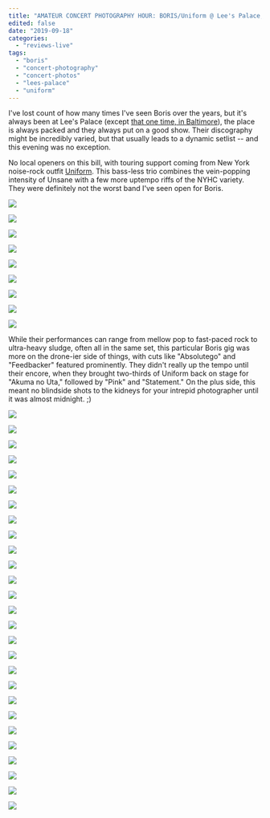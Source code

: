 ```yaml
---
title: "AMATEUR CONCERT PHOTOGRAPHY HOUR: BORIS/Uniform @ Lee's Palace, September 14, 2019"
edited: false
date: "2019-09-18"
categories:
  - "reviews-live"
tags:
  - "boris"
  - "concert-photography"
  - "concert-photos"
  - "lees-palace"
  - "uniform"
---
```


I've lost count of how many times I've seen Boris over the years, but it's always been at Lee's Palace (except [that one time, in Baltimore](https://hellbound.ca/2017/11/amateur-concert-photography-hour-days-darkness-day-two-october-29-2017/)), the place is always packed and they always put on a good show. Their discography might be incredibly varied, but that usually leads to a dynamic setlist -- and this evening was no exception.

No local openers on this bill, with touring support coming from New York noise-rock outfit [Uniform](https://unifuckingform.bandcamp.com/). This bass-less trio combines the vein-popping intensity of Unsane with a few more uptempo riffs of the NYHC variety. They were definitely not the worst band I've seen open for Boris.

![](https://lh3.googleusercontent.com/QjBLh8JKVcoSPi2WjtfoEwmhydcocCQGFGbQYffD1kFGExmz2OqOp4aJZSqm9UKj4oZKYpmE9POD9Vq00Ypb_IDjHlmVmsilEXS1_xmBk_ZOsPVwnBmcPhGlGf2WfvvQ40gVe4IYVtDzQNe3oRMvr4vMjao2SLqff3ZrcRC89zcZWKrDViQBsPQ_y4JzCAAl5Om98jxyWQx25zyiY4kFEQVEtbHYpgL8Hf9vV6fbEHP6MdLYJFc002QYSjb2Spbbqf8f48a5tJyRSuZvwX1CyKiFSj7ytFOh7vbuwivdCA587MXobpb1tklLhfE61rI4fugXMEDzYtsg8kDrXfSVtA1AhT6xfl2yYfmA9rWHyCO8-ij86e-p131LN0TcxVo7MdrwcdDyKK1MNrRXfNBw9PwKKsjo1_pAzyyluO8EhCxFVY0YHwcHeuXz6kaJ9HyHn3QK2IWcPVAqBG4AHs2y70XE45WMPFhAHTtwMSDcysy3RZEWEjowXSnyA6Q5aUZb4etOnmpL4qT0ZrSkFU8NR4E7yUALULHJNQKIKInMu5UJ4TH2JFx5xDb7yPEgYEB89ZUDN17S6gFE3lgPi5WRPb1avnPihgKy77OP9HUqNrCADFKjtfit5mzmfTEWwMPNe-sNhrYvadHJ-QQaVCigmDA4a3hXMNt_9jZwi1FCXCvtsWdgStpefsehdhFM4gyNACKEa8cswqTpj0MiDNJj629wehZY20ACK1A0smpI3tnQyGyP=w843-h632-no)

![](https://lh3.googleusercontent.com/Q0FVuBWU126EuuvM_2qKGhRFO0ZCMrpizZrbNPkFblvJ19NPf6ICKuMMevDW0Ks-QqKvS-5mYVz3bOFjbtUerb3Di29q-OSSxvwW6u3HqFgdaZEoZSDwMjfEdQAqBJEvlEjDUzZINMnkR6HGcVBABh3b5B3hK4wJUC7ObBZDdNRvcPbAYJ27Aa0bjNbpu9CEnFdYKIvnIjqHTou2a2GJIn8sIhvkWPSKvXJ5YlHnURpUEM56ngPmepgJlmsUDpGiMGw1G4Rnb2x4eZsgM9d9GFT_Bbh8o9hSiopdsuMnYio3ZY9ioVJUkl9eTZJcFpYXhexVjx7ClCTYnsV6500gbhr2fQedHnlb3xJpwjpx6r1JFSlJEH8mWnMr3UlovlnnPskwZixf0n4Uv0V67XVtylwfMxC1Bunj3-8FghlNXYwslc6227lXMFqDX_tW5Wx3b3AxGTyT4EgJrXjceImfz0gBtaluBXZ2MMBqR8ifZuBYv0uYqLJ8io4poj_Om1yTsqFioDDl1sAdHki0ylGIYhte4MI0jDRQtnw6ePwNlPXfV2h5HaMQSD6My8R8NW7CEYm-jZ2nWugm5KSruko7CJmg1Lqhj-vRAjKpFdt_cxm8MWcF_jIaV0-qKPs3b0fg-8BmplL4PNffApgg5yS-Qro5BGWsvHbdC-Zko2HJ9oK_UAFj6gbs2AO-ue8eVzcxwZ47JcvK4SZsFyKM0YUSU44PDMe503rSNnKJb8FwoYhLiGpV=w474-h632-no)

![](https://lh3.googleusercontent.com/LWvbRTKuFPbE1yCz9om9umxs2u-GYGoYEorNn2e5KIFeFmFX-STBuHQVHDC2jWBjuxoJZjVyoHp98gDqFPJZ3Wyt2lWt1nOn_p7sJAJZy8q2vZcM8qGgediuxRb7hMrLbfdHC3mMy6MEhMnp3jDK6E65rW-czsYaOcvvlpi-ynrnD_PaQZGTZGMG90BKOGt0Q7OtxOWeJCRqzkl-XAKh82dJu2qm3HGZ5XLNpnwfacrSqgH-kxqejz2_W0OVTmjFygkVReRDGmwXArjDsrZG7P1NBQ7Ksj35ObNO2EZJd0kaX8tyTJpZG-PSJm6o57t-io4psUsurV4VQF4vVhlojSnIyK8I4P75A9UgsNezTm57pOWE22H1iR7wJayE_itc6v6EgOsrSuvx_RCsYEoEatjvziS3ClGFrkNb4kKFSs4RDZGOo8oA1CCuzcGrnCqsQ8uSzqudYUhdwnkDbQ-wupPRXQuIfk1Nj1Dj2fSRMsE6c5xyqP6KJlPXFv4jIzw3OPnYoEUCUonYBd2F7v9dESBm_7QQmqc8jI-iteV1m9-d5UQRqVSt3Up1za0Or0PN5NN7H4nTxDM5Wok9VRZBBRE2tOfia19vuYB3XPujbbnjprKYdPxIyzHHLob5giDcBAksOiWkWvR7Nua3wj7MVkwy_wb0XR504qCT2JpJWWTJY1muwmSaJMCRFNROn0Jq_MM4zLqunNOT28o1J7FqymMETsMcqxap4rXoATsLUKOc9Kwg=w474-h632-no)

![](https://lh3.googleusercontent.com/y_w0w6PRmQH_Ky-vCNrinKJssR3C_axQr5vXMNBGbtbxkoJJwtuznsFNRHpui-ZUzkwvPTCFdTFvJImPT2s316CCSSZPqa4oBUGjRFNbqNf8mRAY4zscwVQl80ODOzndmmrQkHGmn7NRxzHKMSIwXVeDYRYq_RlDgQo5xGVqGHxM72jTL3JBwUTYtofXV371-zdE3ZxHj5BTtTsy32hW_Y96qJzaX6vzDZCB-PHRf31zZZypsfr3Tk66OtkGCBnyBfryGowoX9G-8lvq7v2yPL5zmN95uAzJUhbX-Ju6eATV8vLDzFjA-RFBD2FPSYQEOA56dDdeboTLs7b0xXf8-J8Z14HzvHagXjMBXzVMMhp0I0c43-Mg8rxGLQoCHHl-TRJF85CO8HFnHe5upP10DdKTJ905Bc-NR30HIOFYfyO2KN47MdQCiOfF2PnVKzoVzimR5pgfPGbu5jpsY4JNwMZ_PFIAqPWndexdmebe7V1OSzY7zuaBw6cnIaSFF_4dksPdGA-oHmXUNrWpimc1KcANazxdYIjE-Rq3ot3lk9EwqC1RLrES1soVhP3kmJj1vSEK6WDMcUsvVAgTB2dSFbsMMXvz1mBw2f9WlwOuvXtEScZybmBWVkblxcJAc2DuvoprOI069yCSrc8k-UazA9wyHMtFCSv1rbWEccjR-FwCXP_ZSAaVJEvxS057hUF87QrA0KDQXHWOmK4KM69GsZKGYtAlU5BvnxUaB8b8AHt7jjvM=w474-h632-no)

![](https://lh3.googleusercontent.com/vjN0460YWpSWSzNoOSGcobI5sn-6rGdmaGMSjIRTu1GBj1CkT7VTwmjBjx-uL-NKrPAvzLv6XF6iy7tkmyR-6Ehfl1bvMeLqkyKxqIwFYXoSZ0s1AFVhrSdHsJKPddNGEvtLYus49iwe3h6T4fGe6J6YBbdLaZUdHlEE74Ph74w3JyMrK5AjPDINhxA41puL0M4UO470d1k27DPc-KQGy7fuVjgqCgbKd_e3B_OcGSzZvi6_AFCv6D2_lFtY-F4sz0q8xnsqFymjo1NQNgLA2xh9GnI0iazwztTRi-X2C0Akp2pDABLA-s-r8cyRPSTSUp46zNDnhJJjkdJ8VcBu6iQsg4rCIa2jSwguPrvapZZDdyajlWnKCyx-0532H2bCkfWkOuk1fq5DeUU2DK5rz5370jbIKaYZrWF_G2nDGm6xSC4A7bd_XE1M90CBAXGarmTTjOQi3kOzIROKZZc1F08TU-Lvov5hYLGIoUL8jNmXx9N3nqhNdwA-AeQpO7d808qujD3k3of6lir0mYIQHT63MFRl2nOJKPo4gZ6ZHMWC59V9HzZA8WGaLT8nWyy1z8VuvaprW7C-QtV4L01PTB2aaQrkdNNz0M17NbNzMZVmD5yp-Ci1lE-du9mlE5hnJ77ZjyZz4RRLQN97YVlOpmj_do4zsn8qvg0jmxROjmtuFPxsH-LKrit5oVRvmwv8PcukGYLcwWDwWgVbUHqgaGgeRE8aW86j8NgKz-0BVx1KGoy0=w843-h632-no)

![](https://lh3.googleusercontent.com/zwe4MFJ1t0UbRJJA63F4fiDDtQwF2LJ9_h8XPSXC_KPtHPgX52Yf82LIWl0VaDfOTS1VjPPISIbUFbpqDiDMtSjsb4z8ItgThAHdL3By4sbSLCOz1Jj6ODKbKjKpAztLCbUQmHEGquoZ9zlAc6Uvbw4D1a1UvosrWLZnlqWLO2t4srTtg_fsxSNUjZKdojeRoXAHSWe5LTAEvgn_XVGwAbSwxxgOQXX_04RjHDe6mRco2SgRqbFvlE6MXjGUSeZLKSrptiQvuDl0Oeevs1Abg5uzb-xrxuchRy27z4m0ODTxR9i9sPuMuwr3roXMVShlrg32HBaoze8TK9jP69ysCrkGkd2X4skrI2k3Hn5w0Gz9TWhWvoGqFp1x15jvnrNB2MrEJ2QqTNn3Pcbh9rRxcKr9JnaOxxfOIkAouc4SaWuqkMXJkPHmk8j6Ymeb8ptjNO7eNdPiPBrh29UAx0H0dPOfibj1bYckwTsEfWjnWP84bMutu5-YeQ9iWePgp6gdT0p4TMHx_pVPRrJWAfrnGNeSBkWo_oHKtypuqX7C7PjhLOpsYcGeRRnKR2IxbBjDKhY9igOvfYi0F5PPF1loMp0lFkaSrJMyja-O4GDRbBSNKu_YQvqG3U4w0wvVfNFxE5mru1LKFm_cf6IBMc1nk2eUWuSufi99ML9NCapD3KQfWP7TyumtlBfrG-Oa1vMdPPEmgRrNDgf93sag9e3ZzbsDE9H0SRRkQepGAWODbr2FTCov=w843-h632-no)

![](https://lh3.googleusercontent.com/Hge66bVQ8o3aLZjT_7yRf5aD_LEF79rjxtHyg6nCfVbYWSLIlnW_rQSwtCo_55NfPZvcQDhMGbDkvzaO7V2Uq_LLPZV8p-lyCRZk1trmKHULHr0LJaoWOf2eP3uPOO0X-PN6nXeY7Hsi0vqKVpmtWfnLJybV5N9QNp3ZOaQ99zsbSSwjH94y2mFefsrk9vHGZN5EHFAx20HjxkqvK4K10IBSnXAFB6PUkgp8Wmjv0lwPcltPnlidFE4fFaoorb87_p_b_CS4KETBPxaUjwkBpMgLeAeQDgHZy2AierxJAlm43SfilS7V01zgnNxN2xYVZgRKHkay_KmlXJrdWDZC1jz2tVlnHUPMn75jG_et5OQihHUGlXywGJZqwrGCjTnDp1weevLeeOYNuh9_4e2ubt3Md4RLAYjh05qyaUjaWYS0UwYdm_MIcMU28rvDGU2722uh9w1RITcCoAxYyzD-NeGVr9uuN6GMoGC6eqjg2unrvwH3Pa-ZNVOh8k3Xt-v2u6BVcRdf8pNsMdIYtkwp9UYlBf-Is8dfGIp0QEqhn_PQrJ_PQqh-_SD6oTwxKA4ovyCAA9D463q3iGN-FijYv8Tr6qAX72zcRRyQK6WF3gGeqrJEt99KI2r8299xKfzDOT4qAJsux4dQOBOBwfNvX_TM5yN9LkQFCESuMNSVkEtJPWAwQFS9azLLhFLtCQcKbnnF-_37bhWQKn_UagxLnwEunDzdjwyg2sq2SfsmJnSIqPrv=w474-h632-no)

![](https://lh3.googleusercontent.com/8OVcNfZTHLyLe12P_YBo1ZFmBdZiws104oT7zgJZhMWDRILp-Uju7uN_D1J471FOur0LLnR0zb4AyhBNAGx1hzfWPXGpWbDNlKKbFpN84uSsOsjwjlErKcdhZhvpfW2L0ni0DwlH7B7xlIkkxVfuWwRIxhR8HotGPyBFz4Q7WYViGHRjyBCAzfXcuUsgLgcHHvKmtPR-snJWb1dO3-ICfxqRtKLh2CLLhBXxdSSILONmnZfp5oQK74pJZJS-sxkHbI9f6oPsDWk9Lo4lVZwF_zxtyTIErO8_XPP8xHbAGLSXUf3sHIgwYHZOKX67MBpA0qb-oF3oodXM9BblTL8bJgfwy4T1BIHGjsNmPgEdrONXvp5WlmwsYMblytV87tEUgsJCkBcGqfTL2wvcVo3QM0vq-9D83uqdMt_NA1EG-TvWu91xdA_26Cpv4Tr5Zt3vBQQRY0bP7kRoZs4y4BywSW6hLx_53zHwRxt8n9B8PxhIEfLHZ1JXX0PMHLHM5y1IqwQ7wVswio0LK9eM58AK4EtpVLityQAWss-pwpHmdzBuGGykFcTgzw8fOKalwvoL0Zd8IOEciNXSp6B8Z9PnxrKdIOqVQpOHx3R9LT8kTnQftXne66uEn8cSn8hYJwvotivCFGSf3AVu-ZIQ7U_zkw5tEEBn3Vpa8UTX4NBgufRm-8D1m2kCOy_Xq1uESt6EEtGP4z5y8w5HyHiM8PW1XN2n_2VITx6r-ZbkUuxCGycgc69e=w843-h632-no)

![](https://lh3.googleusercontent.com/LDIM1P9AYqZSmAN8pk7kJ3UQkVAI25SpWgbXTilTN0bjZZ0qk1gVCXW0nqiOReA7zY5BLcfh-El6AAxU3ZOolkb8GWN0KL1XHsnSgbBkGAqp7KZKLKmMu7kMhCKeKaTLK64Bkhznkkpynoc6XG6W24JaHG5uFS0srn2NYW8nkMo0R5DRmGzw2pi1qtZaZcPdOhJv_6-SZKk4F8qGNSFfWZJJC0b_DzluC_dY0IQBn0Vrky8K8lp-nWVvVGHXIuemM_HzQu__ooxPtAGg2cqxlHxnASIrCO9ci8l8QAjtMkFtjXXgrQfaBFQNc7TlkEuhsnMEfK3UoZdfkcp6Lab6F2Fojfptjfc0iHs1R2V0sGmZvDaE4zQ05mDry4xVtLyEeqgfz70WWSG70JWGfjAbT--0Q_N_07HIxH4BoRokGia-qBjVODb7hy52B9tDLhz1EVRsxBLd2yKQ8qu6hSjqqMnSaD672Oi8zFFKko3QRP7sjh21nu2KujhKE9CehnSV9rApDGhtg2G7AqPeOVpnC2-4a-imymUpmrj7tfwBd5hWNm0bQ3eMTwpWUlzrFZg6FU4gCEZPEgZF3iDDnRcKJBQEgKA9-HgFSOKGpLyrctgLliR2-rIb-FMxAzTPyavd5h82eBPZBUXDAgJT-Oind_27aOOjsvQJS4cQLksnIhKZEzUVdiojduLNyWfJSF0X83_fpkxkYjr7QDQl-TS21kCn3yybDPyyhPRmvPOehJioXVdm=w843-h632-no)

While their performances can range from mellow pop to fast-paced rock to ultra-heavy sludge, often all in the same set, this particular Boris gig was more on the drone-ier side of things, with cuts like "Absolutego" and "Feedbacker" featured prominently. They didn't really up the tempo until their encore, when they brought two-thirds of Uniform back on stage for "Akuma no Uta," followed by "Pink" and "Statement." On the plus side, this meant no blindside shots to the kidneys for your intrepid photographer until it was almost midnight. ;)

![](https://lh3.googleusercontent.com/0hdV6aO-tsQojNzohud7jiN4V183_l92yJ7qJ72g7F86dqiEqMxc_siF-w0dB7CXLCLaZOP1ry4gGfJexXvARQsQQrnbTq-CNVe9tEv584heErtJYgYwJplc1wJT85AgDVTWJYz_0wGDmxeq8i8b5_RCkIQpovckhPbcIvrvS6xIPkWPbHCgGPG5mmtItuZu1mjCy8MFk6uNdghGvEH9J4GU9Zg0qu8hoUUwUvUkeieojmVw86bb5bqeRZlsLuX-F3zAAkDbQWLIujkVzDpjeYU4PTxyhKqK-cx3KoSKsCOBPA92DtfNU7F8CD5aZG9fziQ0WWKKhccPlxfP_Cmsq2GPS3HPMHCZd0PsO_esxi9yuRewsxxymrzm_pYr6Xy6mBWEj-zafTFylwzAuCuF3zJCuSdANhkaANHBWO6gkLxTLb43gq0qt2wMVeLPvjWkFRFdyR8JVBZuxx2zcgYkX3xjjLWQ-smQg4TGTVxTzijUrrr2av91MA38h2zvN7vNhMjy6GcvLhC3Lm48-d9b0VUSBhRSx7DR3IVMv1pyPkwUijrODmZlHpog5wqNGa1lDvGdBPkrATjaC7006Fh6gDr__7fNqFiRDfnefU3rO7dqO-hXsoimNOLXuwUIaSdGFck91yMUNAMfvnMN0NU1VpOsr_8JuiDymuvNWmcHNwHQA-xAlg2MIuL7AwxjgurTaRek6bMWqB54N8Y5MEcEP0rEoG7fd2tK37S-633SpbaxXn7D=w843-h632-no)

![](https://lh3.googleusercontent.com/1NBeP1_9_mR2VGzS8qCxdoMxcOx27Ub3LejmmyWb_rtkmQHguJglKW6F7xWPdO1XwJMrw5DPMeBcTGraQa3XySZ0pgYkb4chtVD4WHxtY8enZLw-4uwNscGf3nk_XpLremNr3SiUlVKCNegWU7UWBaKoQtdRfHZe3L4NDeLBO3bu9PXrTnZbYb1J-dwJNckM_2K_AdRaq-X6JZHGLIjRUi5sC0x4P6StaN7yssg4x2Wjeldvf7B3xX5Szx4voCqvGrTeBS5jridPyng29F-2wmjwoLgKVFRRn1EIemTEWxUGGJJ3_BvEZdDRF0LB_0_tPaDu2D4kmTnaA829Eay9ivajwc5oOqxD0Iq71vaBx8m_BmDvN7eqjPXf73vAgtQifaYV7kXD3MHmmPHusLIHErN_RLzfubl1g494CFiruoIk8HmX2C_Vh4h5szSJvu6Lit3iy2_65RdoRiqAMi98u5dLjnVmi1ITzhY5H3QDACeOholIMoISV69wdBtaOsvjTTtWxVgnEobK3UdL0kJDvSCDQUPYwI6sy5sOhh1vcXZaUtY9gVPDRV4nlGShcjsQdsLc-hqS0QU874WI78Z8TjwdvWZL61gk8X5wMZuWHL4WBE-aVYX4fmvGmmZ2YspuVxN208D311QoPQm3PS0mrzWURZbq0KHSI7ZaBvGD1enqDoMIEpS3_eETjnUj-FCZXbBU-SVNhGATVZCPY_CBl9EZd16q9gV2cYq46smv1mvab09g=w843-h632-no)

![](https://lh3.googleusercontent.com/ehUxt8Uqt5MuKEwDNv6TR_4tOSepOaEdFmOf3TSH_InaEkTgS63mF4lGSNl32y6IYzb__BO6GU2S9--Q609DtDQNfCwJQycMZjOvanfFxRT28rVoTKJhLNgUkxUCAoVaP1O09BMpoHA1xm7yBxH5DbDAVlR4S7epqCe5D5dERYgnVm26vJOb9GtaZK-jwgXWv0wc_yBg9vMTvzRT_7rzQ3DJY84zBzToCxC0bKIrYYNdYfGdZ4isFrf1i0GEcL2p7q-U-szBgLHa7inDGXsAIGXKTzs5XonHzmUkbO7tXjJi4-SRHG5A0ehmFmFxhrg_bzbVTpvKg38Dn0yKLy7Z9Bemo88sYn9S6nQU0j9IhkqBxQi0LCXGGzmMFBXxQRFejLG1vu24eg4MygoOCOD6AhZ7l7uvNZGIDWjQ4QgRoAsvSGIRZXq1ifwVgKEXoxnPwzMYkfDaVeuwah3r6uOd-2HOwc66aCoOCU-hf16nHPptKrQU6__HcP5Sufyl2OW6TlQEoFGBgacmDEoy6DyaR5TIH0qX1JpX_jACYdsTjJmVVPDWai_WlhpJniKMgiBrzHGBXrMIZeTSa6SdRpnib_b-Rqs6SUnno0-0_r_2f39NgJXJEheMQuz60olXF0Ypg0Ja1ZWabv7IgHjV8HaTEnxhEpoKXyb9e3yT8HZZrzQ2V_We4fhBurbfFff44VQwGbjH2LtpbB79KpbaDPJz6ozmOb47x2Gcw4Dm2YDb6cjJLlA8=w843-h632-no)

![](https://lh3.googleusercontent.com/TeuN0CZJS4d42NAvpoCgYOC7eX0zDGWUU8KahnF8jxwO5692KKog3SADqousheg8SayDvJV7fIUbL5bez2C1KBd5KAGWE4JkAKVWJEx25HNobFYMZCParzNOL3aNjk8J-47SDPGmTYFz3iar-NII4HM5IOEaxs2Y3u-BOzAmL_pQHehL2RS29YmNpw102Mfr_MNiRiO9XtUkKgEd2Y_w7EL-v_784WdCnWcC9y1AxpA5V0iK8pnS65ncHe-k7gjOooGFdgdFHx5kUmK_AKL64Y1alzbLSsGhOA98vbnmPf-QoPjpdbSbsgQWRPRB-9MCEleu2sk5wq5M4dqkfmh8KaaUixVlX01xKqkDkMCD8PccyeBZUJIKwIPWmgIBGDHBCXEz_uQLfwjmn0g-uXQawd3_7k3yWbmWaRBeGJ8z87vP52S_n1bs5AOaRbLXlJd1MF_mYTbyLwBMLtegzgpJSAss_6BuzbNBYrGAVCDtwtMdwzS1B66NLISVPkFoBhZDXN6-QRlgpbTsj--EyxgOISTkefgeZy-vhqrytbNqUwpk7r3Qhx_HPlSkp2ZsgUR0FFjL7iNCdoRNMKj8XYqWl7Cn3gKv3nx7VyDY06xlUnXn2Xl_MLhgKrBDBAWHY7g4JhJ0PDaazdw9-lnG1HXpBBL_s1gdyGlEllPetq24AKkFPDLqaPj3VRL7cgP1aXug7jc0RaDAZPxJNjnQW-RAdEEdBC4yQ-Il32Qwuy-wh2beicmu=w843-h632-no)

![](https://lh3.googleusercontent.com/CsD3xN5_HMt-o97FkINEDMsx5e45xrujYnrDINpdfPFXHOEPKuy-i7Cl_kife6KMxTwi-s_-HVTAx5tqhmdfKtSwOfAVoLA79FzTmzgXNqWC-mQqVH8JigDvZqQ5wldBrWmr_npRhk812xGVM5O2N_t2B2acsyqG4h4x-_dgV2746I_jRw7oRI0b09XPmbjdNP6jeFyejstokHlaepqy8gnZ01PchjxqXVdXU-YYZ-8Ud2dryPP-C8dCA0NLiycHIwsH6RGKzARQxvQvCDEbOagcS0NFiMt7cWmJuPAdfDse-fQwQwcBya2lNlRWHc3fPKQI33aP_GvTLoPnXM-fUgZEmKOjApyqs0F5QNevwIlgIF9otx5LRM_xqGa7vGW4TA6Vd6u-FX7vSp4fMBzTQmGQUT5-tN133u6AYUrIEB8JyWOhT8swwkqpnhc2TrzauzrSgvfTTT1w8H-fI9VWLDoNUQRpBrEVftth40ZbKjYmMJOJa98ChwEdmUjHRcNHlSGuweZxcEUHVVAkDqEiJFgikFdpiW_HITLD6FYJfudlGv63W9-Y6i1RscTXppS8vdQXfmL6SfDxZDXhZWBB_ShcbRBvdc91vsz1V9RxayAfIeEvOjFnl4slORHz9_evxXpN3tfN7jxifF2K06qBBYeupzffj1MIr9Cp_wHjCm3WCwjG_ac-zWFuoBhgPUPSsTpESF7JWK2JYDK_4ftX_LikSc0GEOAStLUIehFIQqJPcTUX=w843-h632-no)

![](https://lh3.googleusercontent.com/7A1YuHX5_wttkgtPwDA6xmqZ6UxOti7JmCmaMOZGVr27Ir1MMHd5gVgRxbk9mH7eQ7jIYCZF0j2QUDV0S7fYAsMaoPoKcZ9R0Eiv4rOO9OC6I2As5ZfXNloi_UvoUMy6uxruF-nhnQoC4rasMvCrq11fVzIRi-yIw-fhWFPUvErmR8ESJkk4wbiHvGsPzcoJy_8qvSNZfJrZxBuc-icTzZ5PC2Q2ui_MmhtxDSH6748_4rY3T98F5CPLVUeP3LDbL__FD15nd-mvuoIYe-1Db-Vu_KDoiPun1ymIB8elys6bBMCmCF7Ov8-q4f8nhPN_2gIPgUpAbgST66BaWtvLOW5VdLuv98aCIP7ONQM_X8P4oxrbuJSBQHycWMVKVnU-XoI1vk0AUnAi6tc2YctZiQJkBQZ2Z0sD8SpdJJJS2Y0MC_aTXO5Lq5snIVWdh6v0LVKYhdXfjHh8CfVxe_UOqiVWpx_roYXAyUQhg8PYAy9wtIV68TTFKurDKFNd-OFNnK1bzRMhfXXyiVfPxaHbjG1micHc98Yy-9bhjPgpi9fpgfQM-KEF_SRW5wyZjXiln5hIZ-Ww2XsRIwMRp8e_yLMhJBIa3BFeccltIkfe8mdHVWZkVpAjhw95Bs9kwl0YGtHXySUk2BFg44e8t3pdZHsIwd_40TJAiZ4HgzM1IcIS08yb3x9acOIQZlpFloMjMWZfvLd3OIPPHx2nxl3Z5uflDX3hlAzKCbVBbEnoO2SrbA0q=w474-h632-no)

![](https://lh3.googleusercontent.com/oFvmILJuW1xxW1-MdDheYk2CPrfCgjnwjKspAW7IdUAOkoRBApqLtrRH7n4pN0xJTmy_wfpP6zc3A3aGdKVDkn9DvJ7-9_vqnKg1wF2pmA0W5bnzBvfIjb2SqcXRGuO0kVDsq_iOzWB3vvV6kWU51zaW2t8496mNb6617i6p5eq5tU8BVsW9YAKZh7ZdB8HEdTpkB2RMeTFnCltJmano-r1zUyjdTgdJRUvNhhgfdtxyThuHX3b3Yw9LnU2BcPyoSjv6BuEOgppeWipFO83iJvKIQ6gEzY0cYjDB-GErBdxt6A33BKCrhxo1DgVDH_iEsUd9Lt8XwnO6cP96KwNHlJ9TJ6sAAAQlhWCiqBCsIHzrHjQfodv5LwbnXLNF5BtRhlE3OxI9mG2eJXadeVrp0kcZ96cCEYFaV8l1tiF0M8_ROA6UP3_8_lMHU--voT6ksvkFjMVQSFuB-eN7Ri91wmYgE70p5Q_osOcCEGaQeyUcbG5sQ2L7p2sHra2ihNsFk8lz4K1yPz1RgN5jxcgJ2vm4yCIHryinY2slK_jKh30Z9Rv54cIOP2mAUA07MIZWMHiErKMud-VTxoHuUnWEx9GdKf_eutruyqPuvpMawEQsLLxNGodW2lbPYMGQfGD7izzLAPKB8DhPG0st9NM9HrdPg2Ja9xiiFRJ5SYSFM0Fz2Q_EcTtJx2C6-IJDAzsVtuBJRUy0FvpL_THv4GJVxTJxBUyhilYdOjog3huzm1bB-y5r=w843-h632-no)

![](https://lh3.googleusercontent.com/CiXavLFA8aEQEroDyTI_spLulrlV19_SotGOb7diRghHvwel1s_qaQrhMXP6-CSb6Rq4A6tJWDUmIzjLQxdANIG6RI20Frpr9QtjZFSSjuwBKWNZbdgTMnkppShHFqqdfzSxW7WpiqffvsxSHFl75xF8lqA95qLz0XQ0KoMLPwmhoNNewHn79JALtFfBNxKd8shz-zBaHH5f6w0J8OIDur9pGruN1ln_XmZlDYzjN0YUIXtHBwsMs8GZ-kBb9nUk5EkPWrbhfbXrxNNdgxf5Yqaq-sDk2YWST3h8epUZjaONmqCUFQYmvBn32aQB8y5S8BspGp3nK5aEXmhjcZ94TLoYCYESzlCkGYGjVe6yLnQ3V7YHBrr5MDV14qAAxN6HjrkOv0zau-3dpOtHcG9UnbkdIlPM2mH69RzJjg2rfmY-mqvyaBcHR1K6kPSJLWC0me1QSsyf__36Uy3SYbMIulWaq2wDwWEl81G-GftiK2mNcNxFMEmi6At3taKAOqyyMcqn-Ze1J5hCcegLeicXQ_StI38l5Uwxd2E2HNuV7X0tShd74mXuRUGyF8usyb9BewPt9TQSD1eLLe7FC2yt1Ur6TvMEj3wVpivg_eeieD-nsaAWQTtWXlITFFMS-wEkUOJXvk63FwTZBP2k7_nX4P8fjrG02M5vnQ3OgfLu96trv21Icufak8NZ5whcavZ1o8kiS3Mxcz5sE9l2cPy1Rg8-AxCLh6lVnxPrY8m2c9dfP_Pj=w474-h632-no)

![](https://lh3.googleusercontent.com/HHWs_2xelUVxsumxzHvHq0yPcPkmRpHHMNdnA5-2xhOmul5_Uc_Qj9nXXIce2_bRjt7qvOX0dkIRiYmAbPKTbr7jyuq0OPkQ0RB7uFYomg-H2LbRF_st8HWNEdXTxPQ6MvMlOTLLLOu2GWXJiqdS09ysNvp0XZ0GGqK4V5nk2FNOkLvFg6zPqwRw_i2jmL1hBZ26KMExhwNP439gLzWJbqIMZ5FkiOlvrCftxcducUR_qFGL2Z6Z4lTPnuzceZgeBPMwPeIXK50GFczIKfL4tTqm80Q4KfpmZk6RokUgSDyWKuUq2k8e0jGkr6SbFUOs_yARvAlHfOI3KoThXY0a9eolxd1B1gPldXaAmfP62CluQWQb4L2dQo3b_bJ7JpommwHqLkKqTeYiBhDi1M5tQGqqC4h75O7R-IaUCvHI8EadEWw4MrlFWrZThizRhYea4Jkqk7UYZO0jU0XFXhpDg8vULnnxVIeJ2PikzIDuueGf8iO2DHVyYNt1QJv02xxGMq03AzE71hloT7jbHVcWMkAhyWFK52DUvQ2onxwrwr18p7McJ-BnXdEL1PP6uHQubbMVtOCfKXWwur7hT612Gtrr75DovqmwMOlFJmLhVsFyys-E2oGhYDS3oHFX-c9nVVwP837I2zu-f3R6l7BUsJhuNNkfJkxPRp10gsHQiIu5CHWMf6y50aKP7nggXi2cZUN4T00R3L90ohdqwhVrv3YsLldCYG4bp0kwprghSRBUM8kF=w474-h632-no)

![](https://lh3.googleusercontent.com/LpCZt7A1FhBvpB3bGMxjPrCcoQY_oiGuOMQdCVbTNSxB1bMzAaUq0YRJAsFgBm7BlBPuOmJtit00hK4g8SnH-S_BJ59ukqDilLcb5_K_YjgDmAKb9Ona51m8qEbCIauGo2Fhz06PE0n-2H-cKF4Q9_lYQTGG0kxORCLfUGOJkMfCSiSC-nryaaLwt1JHItwEb3MbNqnWQUNWz1boYHaQDIyqhtL2fw2KvPEaAtxxFNnknnJlaGR2fvbKWWSCIjqznmVulq_BiTshzOf41cUdSPSiJlf_B-qDeEEwdcQDJnl_MIyRYgr_2fiFr7tBm0N0mJVdUZ8N-7A2K9GsVfE67sgYN0V5C7BskgmDOcmNYBgjmBqr9Cnyp4YrnUwLiP47wzfwh8Qq_aq17cYDNFlMK_SQVKng9tWC33WClXdJYg7q7_JgbGSPJ1_tlqEl63a_1VjF4gf8b_qYkPsRWnR3_HOKgq1KZASI8d7I5E-lQiy-5FvMqBwLgIuvPm59vs7Bj_JdmDYDvHZUHj5TXUhZk5XUPtrjibbPN8KMvCrJsXxgj1mKmJMpFKncaKs7w8F8YVfooC1rBB5pj9Os29eWNhTkd6q6EGGN7tG4pWL5c6F9t4Ed2KXvWnpSpd36Lv7We9H4ctVXdgZt6syPoC9wJb2-qCDBjRYwmdBmO6Qxw5LIwp5uPTLLxSsKTyu_9zQ1YCPT8GJo19tE1B_-poM-9WDP_8SlgdNymxvYyTQ5z5nhf3e6=w474-h632-no)

![](https://lh3.googleusercontent.com/JyDfa2VsOrVoSt1HT_LAANdiUG_xMCuSSanEDpuvMlsUL5WsOZTyMRslEZliBXPjlFHYmNqjN3GxuwU55Gte_adKp9jKcTbEWNz2-2z_ix3XcmZVjcKyzXjgnAYePDzTqCPnnJMkYWSc-Pj93UJcVNVQTIl71ZUK57HrzAmds9SdlWbbLKN45xn7myvwpiGYkbKJHjD7je-LXHFoff-dWPli1OYNu13m5xERDcwyqvKhmskjTAVaSuiwYSfQjRyYgMhsbtV36WgJz78fLI2T2HBEEBxh4ywIuhosaNJkyuKbIIuCzC1D56DOeWxGqmZVjEWBAaeOPE19bnU6yh3UHfKmdy0VnRY0Af2RxjkId_xNekE1v5CUd5k9EWd-vMe72hy5jp9jN042_VzD58Fv47dMJI5HM1TkcuFjdsArXMoJxMuy8Y7wVp8vJRpqNSOmg1BMcS3mwY35FieOzcu3nd-FIsY3dBz_MBddJpMOLgxLJvjFMT_O7QsQG0IWizKODQMbFtc-ZTujPUrHCxxDUWHrfTOhSRq5f7JvRtINePLRWvaQcooBf4zd6t3b7rqK3rrt0ZYa1o8aW2-Leh2AHz27Y-NlP-GCBq-EKspAxbdyVy4vEbO4udn1HitVOfQCvx84ljbPRzECgEnIjK5dknejsWBbqaTfSY_CSffHgwivJmNSOd3gBhm0stw3iPq4H3tu3oEv7KDZkdAXiRWDRzIzgIrO4kE7k9asLb8ZQ-dsqsT0=w843-h632-no)

![](https://lh3.googleusercontent.com/cUM2MsBbBpMyhXL9qjU3Lcbk-jgUjhxhNXIOwYgU4wCF6Hpqohbb0YQMgQ1MVvD6emrIUBjXqaYuUbxB7lWtZBN_VT3ozE5xJItEolBKXp02L2Vhi-42ix0AqvViRcn8RjLyDtsEGFrAjqtiQ4NUtzvfEBRork3-4IakarZoxueIEI_4fGDQprFmrVLgP41fG4Nqe81pafSESj3SUlIgChUxe1C5ZU5u3BdQgLvErkzNRrCAP0lQIqQGDtOmY7jr83bqGevQ3Sw0iUdrMkdL8k55g2mW16LqRIp_lokJaXtFGsT0nSLO6W4EvkqUt5LJkHVkqWBaajrspA8_L5kDtera5-wDc-5fCJSGkAeWH4m5TZ7-QHylRJG289xPc_8khJy6ENxwaxe9cC0nonuL45JUxBhMgg5-U6Pua8hefYJ6P_eCsLUP-ZZg1T8-zyBOJBkXzy9Hs7wIzLeUGiUx0kOx2G-kIoHvRgbd-Vf15qrdRDn2Qe0VLqKel9wLc_RezlQ5Gjyv5BYFkOYu32SZvMxekG_HNE9AAHYowS8r1O6hhfGtuHpqseKdeT_GcoEdtuWcn05BhBa9GnHrefVljuKSLD50UYiAwjjk0K_Swmg36hTs8AhFxm_k9blEAYkTFPIsnsB-MRhsjLdXvWHqszowpKf25J3b1W6qVj2VLvdWn9R6LhVWZYlNiJyuMAlI2L5UVNa7ZbcNegKMm0DEpvAX5pCjDtbeoYyZxzhkAnBOyCPA=w843-h632-no)

![](https://lh3.googleusercontent.com/PJFXKyJu3E6QPLYv8_d4AofEfL2nCaTej5QWfBqBp-L8dfExDiDy1SF2y5QKkZfECIeany27Zbiu-ZBa7BIeVQeTXv-k341Ho9PPgL1pm4futvSNtn1vGmj9I9tLgqeL4ex_z__W-s7eMjecWC3axa9JR_pEqhSCTtS7RYUw9dhlf47oMbJjdXmfG1IkZdsHcAniilOJqQOs_HMZHMBbaeJ-RcvfN-4PEVMSZ3i3XUIvn8XDZdYQR2IUnUzFbCTCDikMy-MgcTkih_NUHlyOHFZVQ-sQGh9dvAMZLRTvjWdguK61R0z31ZbMTlBRZL4Dx5xfFSgpRfvoqsBUEMKDKFHFwGNKPUXoFZwzHauD0DnlU3llGAYpW29otRoy9HQVmmjbiI2oRtLdfv9A0JCH8Y0ew7owZ3sjZhscUlDoDKtYKAk2idh1o5PrJyBzti9nOv-cSWa_G9_hmJZGRmTg1UEq8E4wMtNh-aCJjUgN_NYsedqFxSUGsw0UBoCYoD_SpJ3708PdeWIOVeRRpmpmb0Z9k5H82cLN36_yKJboUQqmQj4eao0bv7SLyASy27oBkJn__CGv9DV5L-4_ofSMOH0uIbeFgwPAWGiFetcC1nXHFXF3D-vLrPWwZNtWPH3BKfKNUjONZWMHXfeEiaAAYc4zpJVRMeUl0LKNTt0PvM1Kh4ItC464oOcZxic7BR8xYGUgCxfQjosS6xd_IYum4eR-O7V1svccibzjXI4AjzFUhGFx=w843-h632-no)

![](https://lh3.googleusercontent.com/wjAtwt1F10cFRiKS6lEPD2R5cFJSc4wH1Ue_bK7Cs4BZ5nq5k7toMrIKhr42qrWUBph1KMzlxm5B2_SVqkTFqM5JqXpiu4xZBFfepl6fY5Vkmv_jF0DFGQN5WHo7cOgy12JKdElTaPEn4na7qqPOPLh8veddwicT7nMX58KJk1cn7aEgJZKeX3Hrm7ZZaD6qcoAZf09kupZDarK4WqRYQC9OT9XSktXpMpTmi_Pc8kvxO_BJ9m9hX59OvNKH8J3Enh_KeG1AQpaJw3W7rSeJoomERDp3ZT-wUgPLqoA5GoresDUK6YauzIV2-bYT_qeuEcTPQrRgaIDp_hviKY5j_lc-6AEZKPCkvrjeKUZrBdAdWTSfOnY-i_EA-RLb7GEbC7E2a5csAtRSedbHuyyfqFJekrBcC_JjAFiR8wYPozhcqgy7nECP0wo76ehqWqJ16Ni9RT2oKZerz6Wq1MTpwN-qhSU3ZnuCnnWoYzVrPEtOOObsRsoUQ9A44mXYEdNAO0Ff55hLU-u9fcXRL2U_uynwggPFB30wPtmjF3A2jaC0Uaz0ttoFpyQKtsAakpaT4L4-CwkKt-SmRhaQeh2LfNlKrLR48jIqIdrSsZNR4oVdmfFljwOLhaCzv3bOoWa0jkaJUQN44r6gDT6ObChenF5O5wV1MXDWZ2PO2JZeoJ2509QGQQnWb3BqxEcQpgex0KFpLwNaNDOACsm0MwvUodDBMpAov_HidyGL3jqnbPGf70j0=w843-h632-no)

![](https://lh3.googleusercontent.com/87LJk2SCk5akESBVtrWaT77lKIwvbEl1vC2sRhoJYR6O43Jo383gdWeZmSMvFeKnY2Buvoj4alW-WPRXzJfwJaNuRDJ5kSPClEWq-KKlxHtAsDAIhxAck97i4P5WARBDFmUr7v5Y1jDK0tBp7u5kN_RSH_qd87OYY6SURV9hLyR7rL4iKdtChwVcIA8uKppJRFXkZ6PuhPnpgZhHrnrx9SWl1LcZ0Z_zt_GeYaSITu-3T-iVEC7cdC_XCdeW2dp8PNNEAcfSjAHihBH9XB0suX0v23BxaaK6p2GyERv6AH3hcTRaLyF-rWL8-V68BZjICbDYCIm0g-TEirfgnWA5uc_tuhGJY3XbvsN_XXQ_dG0f00cFnU4hK2r5IIWV-aN8dk-lT_19IxVamJ_3fPe4XB2gCM5h7JernHF3G343baA3epCJO0fr9_l_B47eB1FPz5Ip0IWK_6jEgH825bHf7skTO2tXVLaoZrbHIYJIOG1gCUt5eX2SbhSIWLrtTAmkmGFZ-4Ux04nZfaMaQWR9rHyhaIloD_8yfAe3uE419IpQJhl66s1MQEhY7cWSqW39sZe55eDCBYUPDJgJLmfSgfn7WP6CevmVZtNVTsHgedln-XrswjSKzYK3CqvU1_RvNbUGsthardDmZB0jmGGMfCVjHWkNJB_qTax4VlXrmoyCKngG8pvOJmUrLnfgnTQbO8OSa5ClHTlIyjPJ7zqc3UxRCC4aAASXRLh3ns8u4593pVO0=w843-h632-no)

![](https://lh3.googleusercontent.com/MO-SyWdDzAaWqUP8KgtR2xUBfT1I7MmujNscRn41ANd29mPU5MD-aHYW2yfhemkbbtHklVaw87vi9TZ6jqxdZ0ftDkM1Tea7qC9WytWQMs-sh6VB19dpdieGApIT9QkyYionzkDjOWqM9yfXnBXiA8nronInjn-K7BUVUDtCuY_I7GJ1od3Wn7jX5zxVNcXKHfg5Hdsg5H4fy8Ubr8OmQ9teUcCEizEXvNWTy2d2IamRBOod1y8lq-ojm027U3sXW3mmBlW-YyseO4rvbvl5aULqMusiYuasI8Nz1A7irDqhfPKlkYlx_oUUWnrqnzjtSTe3AHATt24RjGtfDpM1gA5d4b7GnfkBXoaV_gmXlRKiYRX5mrKMSd4IAc4oKlAZYZIrjJFjPZUZi11luwFDlQjcqeQQR1UnSd08Br-peiqOIezPhiUha8IlkNN2JdtSGwBLBcm9Y2PMM2l1nYHsARC7kNi7im4qoAf0sFeSkr47p5BRXW4irCdhbgn1aBVeVUM0CupA4JC8sgsTMuojOn063WZujHbddsoD_nrUM0OtUwDKCCXVZuf7klf6iKNWIoQoajreyBHm2bhHk5kbikdsTsAgerRJGI1Jc_QDOdyfCpiMoUdakN_ZO3feSdStCDpzUTwdLOhwJ9jI99ev72kn4BJFOQFKJMFaeERe525uha0T31dLP3Isec5HMU76D9FZwhNQylcBUItq1MqikQzyW1a8YXRB7t3_Vs03ntPXIejc=w843-h632-no)

![](https://lh3.googleusercontent.com/88Rdsa0oDySlwAKZGbgD_7iL58i_71oK5c2eBHFXFtL6JTyY2UcLaej6kSbt8J25OnydneNfyLugIuImn6a_dAOIx-lbgfBVwjuYNT3Ikqe4STxXSGS3sQE_urxlx2lHnVH69tRh2bYl9UgZf-HE7k3B29aXUD11a-JMmntJGqLt_AjAghryyuMJ8W0IldknCGzTu83ZJ3Vzi-A1WwZVZ_fPPrT6YtnirdTZIyJGe6R2sCC7kmacEmZbQIMgBy-DdUl5pF7vRSqC1a4jzxs8Iwd4S8Px5e4eO39-FCNV1qOhqUdpx_FJna4tJaYDXQWXSLTm_Xj8Ji8KyvH8GbdhMTTHOo8-qgBIkox9ZsDQufvWJWMLja4T9gN-I3fatw4KA_vqrKvTf2Sz4TI3QHN9FyHiTtrIzMM5a_mLKUhTopqPskXPj7mcIeYY6D-8CWtquvkgJxkNNelvXN3bhIpE9dNHjvTeLTlElqFmD-22ZUywz6xT6lySDpD3vOIz76mS7r_KaNYzZaFIa5R8MKj_RHHJBmCnSRxyC8CEo1gwC_r3x05N3heA2a2dJs-UXvjz76ye3vuWY5yF4oWcC9aJgBh-GafgTh0PjBArVktYYOhroJMR0aJakeUTAP3KwK6GNNl8QuhyqFqK4C19Ih1hMYPxsBfNm6ELM4ktZPQ4yCIun0qWbL8IPY81zQPJ8eUfqhB44Nwl86TSheQJOcJIxoWqwHR_HdYTsoraSrcB5K5_gl2x=w843-h632-no)

![](https://lh3.googleusercontent.com/mwa4lXdLnqYgoOw_pXkaMjt1fuI8RGAxLKxWAcWO-vw0DYUHAGIooglCslEQ9PxVLBvc_caSMKcc9OxzL5fQcrHmIYfypaiCoMECS4FX4M9EY0fch03m0CiqnL36dztBz8KojUzwGPAXvp1f1FIllPtjSnIVlaKFiI8VqKiWpgP740mMgiS2uW_pT9v7TWExGhwav2ANb3MrAQws8cFPLyYSHrn7DZE99FsAqFa6P9ZU6JzDimM6oLvK0AJtqDytBJzoB0zJv7H4mikJ55D9ATZhkDoBaPD5JYeTkc1wwBE1sFRe63oqufsIcgloo7JqEXGbiAewJa1PbDc6At8FXTu9lGw9fRzzUZA_sXk0kOPdAvwo0epv41umvhG65T18sbN2CEWVdrtUUuuZPo59tcv5W31AJLlyCZZvpLmUR55eqRbkgLfN_ZyUt6AD50ZmLfXvmU2k_9L9hnzQgvfg77bCPEtkErtGMCZ09vYRHBt2d4vaYf5CR3HInvdT_bTXUA_RHxtZf88ZIy_-OnK6CHUJQiEgXwbEp09dZXUx2NslLqUxVTQwbRVYIVTPZuKDpxJ8RGuPufrHHj6USpX067bi9ajZuBiFb_KS_ueaqdnLQK2CMN8GmxORNCyDdcmlNOaFY3DbW7-hQf7OIeUFr5OBTzIPSvJH7sH95--ZE_FRQbrebFkZGkNNPxTt7N5rSlGRdbz8Yy-HRYOd3LJyUjOMZfRV6O2bnJG4nMxebHp9wrxK=w843-h632-no)

![](https://lh3.googleusercontent.com/f5rc0Ib6lWk1wL7MOoHyBYDnMEbNd1FoswF522aEwzjNOZoOxyHQBErMRIFDE_tFrbG8ck01vLkwimW9i9MCD2lPBLuAuSdGj_1lGbHi_cakVGld7cMyLaWa8wA0sDeYkyZkTCl4M_JiX6tSf08qmz_K08OpbnadRAUbS0c9M-uQ0YKYTNCT5tloicXj31QSUwum9DskqGW2j1VHabnnbKFJ2gjRFIzVHMFwH5YuB9KyS_w75ni6QY2lZUjn7FAr3Ygr4kcIXvPoBxhIw204RGPq_re3qNq9SlDf-jtPDL-6BZep6w0oLN9BY2HWh_UeMsbHIbCuIRObc6sfqPxnCBWANSc3AioX5H_ferrOTHvhacn9gexiIIj9JtcX9RLC-7s-JIw-33tgaK1f1Qg_h5tqUz0r4fsCFFuB17uj1sfdBogKeKukrbp14Wj6-4zC6eY2eG9n8F6HZy9EJ_AWMSelvcs4vaEZP2SWaZDwiD56ohBg4BeT-a5m0v0Gigoxxzo5fGzzTn22tuOBQZ8yCfzBP7XHEX9Ry_0NSM8F-Fb4FqTr7FHk4AZfXZBNQpw8BfTsO9ekAiIhR-ALXtIVMX313eWoN37ytEsMxxze136UM-vNqHq5qxRQWYYMcH0UdwKSQ1_LZyOMsOQAAD-wI5mF60SlCJRd6aYglCI8q2Y7Vb7p_6Ko_7RGZmFZ49uVN5Er8jBHaox1SZZGLWbHSa-1fGKwkDd_frySAYKPm1mCk7pv=w474-h632-no)

![](https://lh3.googleusercontent.com/8FRptXcjtwZKCvBhfohgzdaD29v4GW4-A02SNJ6Ugme1und20okJx9woGvDFjujXmKj7PGSeuxgzJETBDwETljZKSfZ_mVssslFQLMEi5ElZyoIukdDI1F-Gjt9KKXZmBEOSoHPLrRYaGRGyJ5PqGHty4Zat7dpFk__aKMKPePp2FZXi23wTRo3HL_upQvMXhtqG4MqvSArxD7Bipw-ds2-Zwfe5SVB-hXpirGztM9u16fPYrbRzoloiv8nK9DKuYt9kYDhPJbcOZpoujKaX3x8KoYKywqRGKV_AcdyNzyPqCl9v1RlUYAC7YCYid18bKOMM1yMye0DxATSaK9MbQLfVnH-NmfXln8zQnnl0K_wSRxges0wFStgsCKzKye89-__Wl3Ywf31Fr8M3NwEt4DjINzSOcInlW-i5lkB6syHC_CJvaoSceslHMsA-3SMEjJd02PY5oddwwfmv5cIN-0vqD-94rL2u8_ObAAAZzJKzbsHYJR_MaomDBdeXlWr5TBaT0nFQQNJD2Wc5FA8CgxcIvBSDXR7kAF4noqyZ9X_vkvEt3gI_X7tBe6OWsl6P3o9tRx2_lHeCrl2uXoxN5vJ5yUynVilDHNcQInQ53GtsjaFK2HcBGrpZzFWbateEICUjOn8iD-gQIT5p0o3eeY1Gb4CiIBWiThIsP86mfLLfEWCFhXcoXlKN5JvDM-BzKzDBat8321-GOI2e4zU_OCwNiAKYmt-5qHtiBmzDWmvDCjg4=w474-h632-no)

![](https://lh3.googleusercontent.com/bh29mMf2IisEIrH2ZKkmx9RMQoczZpANVQE7o7H9bMspsfY8xUXifS8XWNcqlYyy594smhRmMEd_W3j-LxnTMZ8Rwv_paOhz1V2KOsqgNTv_caIwcmbpEbmkQu_JFPkVShYvKUAZJlahb1URCF3Ufbo-JUckNR5OXJlekzwfoWF4bnZCOJCdc9L92pQSQ4Rs0XDaTI77ewL7Ujs98fPE5IPSCtdprCiUoGZMMrxL5kJr2PLjUoDCr2dGWznU032pjU-RB67WTGOe2ytCg6la3gGbAn6ZA7FjupJvrxkphYFeBrf7HPQfNVP2H-ReYVtxH0wOYkanfmEIiMCUA9_hhen6cId3cGSEkabdR-cuyaLgS8KwZ4yRh4aFuR7q9Dvls6mvPT2_uRvrZHwv8RBWJIIWz5-nGro_b6-5AAeL4BMHYElR8ZFM5jzjlJNbjOUGD2f11yBo0Mpy02-lqrDB4P9u3izK9dqiHTC_l6sRSKRS1peHiLuvydxMwqN7KsROLydwHJUiak4eWoAyWuF2BfYpIb_Tcf_gEFTDBzi4sg5qM_JSuWKbzLXyPQ8iGueJLu6-kNvvNHyj8AMT_-YHvJrSdxi_tJmv7IqVH5yrlZsLcYzXGWfqhJxyZFCgqbHkCOaItIeAqGSjvfhRs75hfBcAtaaESQlIcq1aOKr51xi6j8T9uF5Zdq7KRrA9BYvbyQveS5sg_0IGERsEKCoRoMeKm9RU8ilAOaiW0MyBKpSO7113=w843-h632-no)

![](https://lh3.googleusercontent.com/mf28u_nbTsyQQPBf3TEITpEzd7G1Os4PFvXHis-QgHdxmfHlXAHWO-tz6AAksKNEsh6EbUJZrrClAyI2gRZPOumsr-4XrzSRCsjA-qDvujkTFz3pMHEfqGeF8bG-z66X4ECrGHzYuciBIn0gmLu0nidz8HXkc3691vxcdbBmOQxloYTDDbVQXL7xMz1x1ep241aYG3UXnnQMxkp0pJ9MhHmAcgBfxKgNVsFP_TNRXtFp5UWFSbDgHn6rMYGpryC8iVIPzCbXoP0figg5oTx0Lx--pGZ3H2S2Nn8aTdu6X532uuZ0_t5g2zWxQkHj_nIf9LF-ADiz5G8E1SMB5riiNsE6L-VKPNBWxq9R983SHczYyEFBuFwQ3VXfKAfdHbShAKKuOUqAKaDoIPp4f3FcTql-YPfABHRgz0FqbbW9K5vcFhuw4zp92-urH3WK8WsbiS5xFyJY4NH3UkXlNG2Jb21eQ44kAiEfvbpWAld5qx8tpoMhyTkP4aMbmlPCcjWWSYb9qn2gm-eTwuCKznhciYnl2U37Tp_SMVYY4Laek6CRf4aXZ6qx3Yer6m0zPZDGVEYLF4ODDK382Mk1nU-k794MtHI2pIKUyYFly4zSor89Y-6naMN69rkNxjoI4VW60v-MZkhL5V9RuMq8V12avkjXhPZ6H74HaabEkHF9ef1inPycTLmcw-rtgARqRPxZ4AS2ZCzIk-JpJcqxc6Zoq_wA5bsDASnMNrM8xqCJ8CndKNyz=w843-h632-no)

![](https://lh3.googleusercontent.com/N_T_pH2QTuDibi2rrG8pLyjAtVeScEVxrJqSdLkl9V1zJu_7MI7p5J0vq9dLZcU7Pbb2-Q796GwhyIiLqowuYMhE7bwoDsuoFYZKqCG-Aq6I07MTUHfC1WpOfAjWebTSpwoAlO_-_neypayYZHtjG1DOOu10s0qoFMyelJouYev8YLplNdU8lrCI44vAFw-JkTzQXqlJPUflnF3BnNq7SubL4n35glZ-8TyYsVwD4HVA9Stx6_iTWiKLV49erqonDbRMW4epEbrUbmGD5Ge1MpknMquOZ9Wv2fl9RG2da1xaBuFWZIDOenJndsFnPyOOintHDqe-w2QBTwqNTpVrk-n-uRVFTpv6M54X1XmzztD3gAB49eKnCkU_MO8d0dqb46a1nSNiXpR3LCVQq9xP5rx1AdB-Q36zn3wBBkgfNx3RCMx1mTrAGcopfk83BskYE1i1Ob7JyE7rgIHbfQjKstHCU-0-h2bba_1pkDCM3IKBqxXvadfEkApRaeQa2_inZ7G7vMREsKqAV1Dcm7gumNQR6S_IlksmhLziV-HUM4gjCA4j72vTY7IIeen1yOXUmEwaXSYUrVl1140aPvpG44ggEFoyXFGcLfE6inEXKFGWkIs5pPyRrSV6Via1D0Ma4xLgzxR7UXYH_f-AO7Qi6ElN8eO7goH051F-gpr8qfQAJRURjVRBAsqkXRBS5HpYhbmW9KBBihTGZTc7aSoFkYbyQIATf1-FPqNsfvDYgnHOXADt=w843-h632-no)

![](https://lh3.googleusercontent.com/iO0nX_hgTtISxpOB-BT_6oP9lCIJL4DmbJ1QkOAWFaHhtVqY5XteVb5x4PbolC-EmBuIQ_DFheQLMzUp7RQS1Dg4wRCvv5Nj5BOZvlO0NMmWdqaZONZjxmy8XpNvPOFbjuesVipqcWf2b6NxAq7CKijfC-56bMrnKfrvtWYBEscpT8dGN4i2rgjV5Ma9gb4MhPxj6LkAQSIHVLekaYV1OiQiWzGyK5TjwYzC2MPkuRs4NMNVCnriFS4TmfrA-WzCwrmCTh3h_Dj55AXZRlpbgKeGjoe-yEjKmPiL-XLEzLNECEe3IF3pNiprxwuthWW6DsMJkm1Y4hEE9ycl6th5gPUJnvw5y-3xvLcRHpSDPjnphVsykYah855-xslbli6YVI4b-iXlqYBm-S5megg5ajywGnEpCSb-qBY-RHktXluCgXSGf2MOWL5vY7aabj1UUnHuNKDT3YhftsW5mqKdvh1zzKcee3gmrXVgBUEs0pOuE0YDMMKYLYeZgEoJ_6PVa0eYCJsnE1BOMZwVYl9cDFUfPU_z2hBhrEjCAWxhG8pqojGjPg9_QqVOe_Dc4Av51c5dHs12hfvwJTzIaV_w4KaiQ1eru6k7-4VO3-HdUAcEMm3kRVmlNbMe0rvS88SMDm8NJkgR6-vNsw7SO2Un6tlus3wzqGfoC6JiTcC762MsWnLrT27fIsl1cAoCOFIt0jSjJTLSGaeNHJ7RvzT3d5bmqlljybJDFOgNV4zFv7Y7-cmA=w474-h632-no)

![](https://lh3.googleusercontent.com/kcjdq2_LetvBRAxYq5dyBZaFCghGLsXKq2sASMLDoPCtqAE7MnQUk8w06iSmY_7WnqG2MQRVhD-kYh43hGv9AFal0N2ZMtYJsCnAW9649A9yt20p5C0UN5aPMNuYlIt434sMATtRognmw6_V3kdHK9wFKd2vh001S6YEIgQOVj_Uww5Ri1o9DCz4dhi6CuJfe9WIt6b3xx2Mbb118T28He3tawf96Ei5g7GkRb7Bmq-3YNXXuL3FhMjfzxbZDkUwRv4rqMwM-yjbFLainLBS8rNU1u9TDFTraTazEZmP28gCIZS4NDDmVZRXQewEk_tZmDIJ-TUifYhW-hzOFoe0a7LatT2_ZA2Y9N5nWTHavNyyaKSgwkpP_80FMzXR7iybOA6OyQyPnb-PUrmyM8jfeuAZXmmZ_sqreJbV201U6lONwEYNHtIAKlACyGBpzc8ONG-ZWSqs_eK6PN6V9RB-IQszo18-rE1O6JzMDMn_wV3TAeaL_1Gl1cX3IH6yI4l-kUnPDyjAUybBCbBka-duAUSHUbPgadeq9cGl7IAoY0D9gNeD56bTX139KYclHwx6cL2K04uWADh0yYNRZLf3wHANyNcOWxRdcHLPypCiUwrbZmyxRch8cEqbrOFqOOdWB-YgH1v7y4jXmCTNBrXA9dxgfP_g8cMbBLYYPAOzZI58E37K-supLrD_j5mOuYemnEM5jX7LCYVDW6I7Ia954fCGMScJwBFJRMYryeSD_Cv2Uj7h=w843-h632-no)

![](https://lh3.googleusercontent.com/7Fd1DEJI7s_2XCSmRMJNgkgSAAyr_N7-0I5yJVu2V_ZamaZE9nfzxv8-Qmr9Etgiuwo9W9r61krAhlWCY40GwoBibdIV0nr3DUmL4doAraL3A9Sc19IDz6RpqLUwlfisaDMkgKcMycTSHoeeRQbfzVvndsRj-_1QUWqdcKr5JKviIsIYZoRCb1J013lrezE5mZ89NUeVbCJE8FXBPCxLBnJNBlK1UG5lSPOTw0vpouRtdX3sb2AD_t0uD-RqzDNfd-Meutk1clbD61Wc2cNp74QCYym2nFAVC4lddiqldAF9G0eByX8KKb4w3bxOzwXiJq8xLLcomS6-uNX3_ciwmzYrPfU500-qd3ryE7CzI5zYv6MW-x5GAyuFkz4jacHXyRX8fCCmX7fNMSnwBPAHacffz2C5HqHFKx41c0IdthYZY6ROY7OgMMWBNZooazpuH1_SXgthAzjpFcQpTIYmzLgXyT4rTpfq7k9n_FB72lpaofTMPrAWB6NUHNmeIKZyOsgW3iSOiE9uQ-I7naI-czpdgdJb5wV5AcQJ8HJTO4kQBitXfT9F4qjiR7rDAfqfXD3RrZRnkK21X8xkjqoWDINEbs1NxDemyBPiqLg9GQm94UWGbjJ-MLc__ToFenkxTI9-sQjOPZv7WFFm2NBXSpWXPNfHlBjl1Vw_rAix0hR3Q9KMF7huSJK9AlVAB8qei8s93X_oUqdPT19xoDQbBoXgmj2Fc1DBO3fw1Gaju4xKAGta=w843-h632-no)

![](https://lh3.googleusercontent.com/k9wywkRYgYJLFu_6XESJ2-rllLlBdZ45M0FXA5Y5ErRG-IHImdSG0NiELmwb_uvRWPBqY-QwaR3ar08isNdUm4fj7HSkqdwQozdCaNAsu8CiBiJZIVkAyqMN1HSl89wYaePAdiq4VLs8WPPpbwCSw0f5ZnB5k6bUVvXs0AObOdcw1Q7RX24_HqlahdXefuiAmXnhIn_cmX7hWOB6CF47FcK0oUcYIia_9Psx6XoEZlX0MzB4_Pds0KTg9SU0wpTEnjUEua_UiynkRZ3tzTqUd94ip-pv1LuIfWskW1lc67nF11fqSXmdz1uZhIiiZUgBKdQxYfOBVnYav3dJ_eD2r64g8oAtnKRAwcrJMRsgC_3u14ojnL3bNoZUxbiaBsblOd6olZ_hdGswKqYJAKNx_GypoFFZioy5Pgqe5azpSHE8R_I-d576ZeCB1afm6FFYMPg0eeCTOs2vK5_s4Wd3i8OJeXIYp63QzoGOkSvUJDsq4JBZ648ocTH2Bq9MBwbXtp9SYNBc9a9lOJvICVmiJSeRx-j8S8RXT4ZqA2_BE9ntzuHx6c3jmz5n6KPBZ0WinDg6H9iFySBj0er3_wVbNijC9GTpCNRnBgtwoQFUgXuIMw_w5XLUllrtodPiculTKcnZoF8M3cQLxxh0dwLSUuulh-AD1EzC01McNr6nYrrGukMkd7eZrF3jes_5dVD_vBkQGmNykJnHwaHnYUnrs8l62Cb7oNT9u5bkLKGtcEnnMGEU=w843-h632-no)
